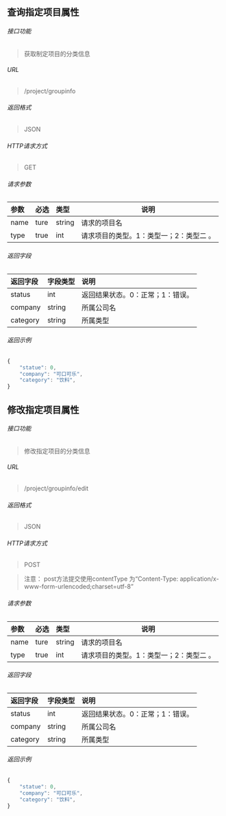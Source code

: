 查询指定项目属性
--------
###### 接口功能
> 获取制定项目的分类信息

###### URL
> /project/groupinfo

###### 返回格式
> JSON

###### HTTP请求方式
> GET

###### 请求参数
 |参数|必选|类型|说明|
|:-----  |:-------|:-----|-----                               |
|name    |ture    |string|请求的项目名                          |
|type    |true    |int   |请求项目的类型。1：类型一；2：类型二 。|

###### 返回字段
 |返回字段|字段类型|说明                              |
|:-----   |:------|:-----------------------------   |
|status   |int    |返回结果状态。0：正常；1：错误。   |
|company  |string | 所属公司名                      |
|category |string |所属类型                         |

###### 返回示例
``` javascript
{
    "statue": 0,
    "company": "可口可乐",
    "category": "饮料",
}
```

修改指定项目属性
--------
###### 接口功能
> 修改指定项目的分类信息

###### URL
> /project/groupinfo/edit

###### 返回格式
> JSON

###### HTTP请求方式
> POST

>注意：
post方法提交使用contentType 为“Content-Type: application/x-www-form-urlencoded;charset=utf-8”

###### 请求参数
 |参数|必选|类型|说明|
|:-----  |:-------|:-----|-----                               |
|name    |ture    |string|请求的项目名                          |
|type    |true    |int   |请求项目的类型。1：类型一；2：类型二 。|

###### 返回字段
 |返回字段|字段类型|说明                              |
|:-----   |:------|:-----------------------------   |
|status   |int    |返回结果状态。0：正常；1：错误。   |
|company  |string | 所属公司名                      |
|category |string |所属类型                         |

###### 返回示例
``` javascript
{
    "statue": 0,
    "company": "可口可乐",
    "category": "饮料",
}
```
